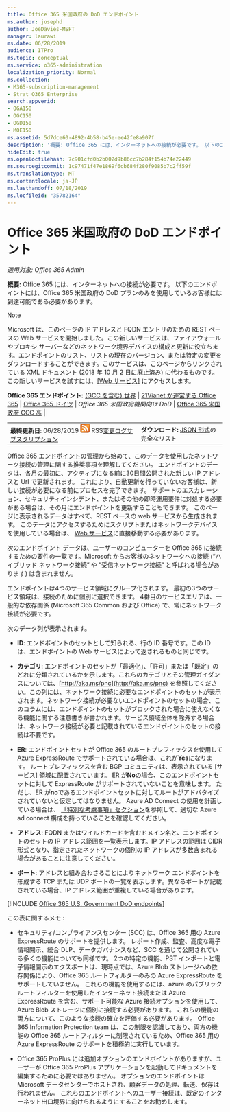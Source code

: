 ```yaml
---
title: Office 365 米国政府の DoD エンドポイント
ms.author: josephd
author: JoeDavies-MSFT
manager: laurawi
ms.date: 06/28/2019
audience: ITPro
ms.topic: conceptual
ms.service: o365-administration
localization_priority: Normal
ms.collection:
- M365-subscription-management
- Strat_O365_Enterprise
search.appverid:
- OGA150
- OGC150
- OGD150
- MOE150
ms.assetid: 5d7dce60-4892-4b58-b45e-ee42fe8a907f
description: '概要: Office 365 には、インターネットへの接続が必要です。 以下のエンドポイントには、Office 365 米国政府の DoD プランのみを使用しているお客様には到達可能である必要があります。'
hideEdit: true
ms.openlocfilehash: 7c901cfd0b2b002d9b86cc7b284f154b74e22449
ms.sourcegitcommit: 1c97471f47e1869f6db684f280f9085b7c2ff59f
ms.translationtype: MT
ms.contentlocale: ja-JP
ms.lasthandoff: 07/18/2019
ms.locfileid: "35782164"
---
```

# <a name="office-365-us-government-dod-endpoints"></a>Office 365 米国政府の DoD エンドポイント

*適用対象: Office 365 Admin*

 **概要:** Office 365 には、インターネットへの接続が必要です。 以下のエンドポイントには、Office 365 米国政府の DoD プランのみを使用しているお客様には到達可能である必要があります。
  
> [!NOTE]
> Microsoft は、このページの IP アドレスと FQDN エントリのための REST ベースの Web サービスを開始しました。この新しいサービスは、ファイアウォールやプロキシ サーバーなどのネットワーク境界デバイスの構成と更新に役立ちます。エンドポイントのリスト、リストの現在のバージョン、または特定の変更をダウンロードすることができます。このサービスは、このページからリンクされている XML ドキュメント (2018 年 10 月 2 日に廃止済み) に代わるものです。この新しいサービスを試すには、[[Web サービス]](office-365-ip-web-service.md) にアクセスします。
  
 **Office 365 エンドポイント:** [(GCC を含む) 世界](urls-and-ip-address-ranges.md) | [21Vianet が運営する Office 365](urls-and-ip-address-ranges-21vianet.md)  | [Office 365 ドイツ](office-365-germany-endpoints.md) |  *Office 365 米国政府機関向け DoD* | [Office 365 米国政府 GCC 高](office-365-u-s-government-gcc-high-endpoints.md) |
  
|||
|:-----|:-----|
|**最終更新日:** 06/28/2019 ![-](media/5dc6bb29-25db-4f44-9580-77c735492c4b.png) RSS[変更ログサブスクリプション](https://endpoints.office.com/version/USGOVDoD?allversions=true&format=rss&clientrequestid=b10c5ed1-bad1-445f-b386-b919946339a7) <br/> |**ダウンロード:** [JSON 形式](https://endpoints.office.com/endpoints/USGOVDoD?clientrequestid=b10c5ed1-bad1-445f-b386-b919946339a7)の完全なリスト <br/> |
   
 [Office 365 エンドポイントの管理](managing-office-365-endpoints.md)から始めて、このデータを使用したネットワーク接続の管理に関する推奨事項を理解してください。 エンドポイントのデータは、各月の最初に、アクティブになる前に30日間公開された新しい IP アドレスと Url で更新されます。 これにより、自動更新を行っていないお客様は、新しい接続が必要になる前にプロセスを完了できます。 サポートのエスカレーション、セキュリティインシデント、またはその他の即時運用要件に対処する必要がある場合は、その月にエンドポイントを更新することもできます。 このページに表示されるデータはすべて、REST ベースの web サービスから生成されます。 このデータにアクセスするためにスクリプトまたはネットワークデバイスを使用している場合は、 [Web サービス](office-365-ip-web-service.md)に直接移動する必要があります。

次のエンドポイント データは、ユーザーのコンピューターを Office 365 に接続するための要件の一覧です。Microsoft からお客様のネットワークへの接続 (“ハイブリッド ネットワーク接続” や ”受信ネットワーク接続” と呼ばれる場合があります) は含まれません。

エンドポイントは4つのサービス領域にグループ化されます。 最初の3つのサービス領域は、接続のために個別に選択できます。 4番目のサービスエリアは、一般的な依存関係 (Microsoft 365 Common および Office) で、常にネットワーク接続が必要です。

次のデータ列が表示されます。

- **ID**: エンドポイントのセットとして知られる、行の ID 番号です。この ID は、エンドポイントの Web サービスによって返されるものと同じです。

- **カテゴリ**: エンドポイントのセットが「最適化」、「許可」または「既定」のどれに分類されているかを示します。これらのカテゴリとその管理ガイダンスについては、[http://aka.ms/pnc](http://aka.ms/pnc) を参照してください。この列には、ネットワーク接続に必要なエンドポイントのセットが表示されます。ネットワーク接続が必要ないエンドポイントのセットの場合、このコラムには、エンドポイントのセットがブロックされた場合に使えなくなる機能に関する注意書きが書かれます。サービス領域全体を除外する場合は、ネットワーク接続が必要と記載されているエンドポイントのセットの接続は不要です。

- **ER**: エンドポイントセットが Office 365 のルートプレフィックスを使用して Azure ExpressRoute でサポートされている場合は、これが**Yes**になります。 ルートプレフィックスを含む BGP コミュニティは、表示されている [サービス] 領域に配置されています。 ER が**No**の場合、このエンドポイントセットに対して ExpressRoute がサポートされていないことを意味します。 ただし、ER が**no**であるエンドポイントセットに対してルートがアドバタイズされていないと仮定してはなりません。 Azure AD Connect の使用を計画している場合は、 [「特別な考慮事項」セクション](https://docs.microsoft.com/azure/active-directory/connect/active-directory-AADconnect-instances#microsoft-azure-government-cloud)を参照して、適切な Azure ad connect 構成を持っていることを確認してください。

- **アドレス**: FQDN またはワイルドカードを含むドメイン名と、エンドポイントのセットの IP アドレス範囲を一覧表示します。IP アドレスの範囲は CIDR 形式となり、指定されたネットワークの個別の IP アドレスが多数含まれる場合があることに注意してください。
 
- **ポート**: アドレスと組み合わさることによりネットワーク エンドポイントを形成する TCP または UDP ポートの一覧を表示します。異なるポートが記載されている場合、IP アドレス範囲が重複している場合があります。
 
[!INCLUDE [Office 365 U.S. Government DoD endpoints](./includes/office-365-u.s.-government-dod-endpoints.md)]
  
この表に関するメモ :

- セキュリティ/コンプライアンスセンター (SCC) は、Office 365 用の Azure ExpressRoute のサポートを提供します。 レポート作成、監査、高度な電子情報開示、統合 DLP、データガバナンスなど、SCC を通じて公開されている多くの機能についても同様です。 2つの特定の機能、PST インポートと電子情報開示のエクスポートは、現時点では、Azure Blob ストレージへの依存関係により、Office 365 ルートフィルターのみの Azure ExpressRoute をサポートしていません。 これらの機能を使用するには、azure のパブリックルートフィルターを使用したインターネット接続または Azure ExpressRoute を含む、サポート可能な Azure 接続オプションを使用して、Azure Blob ストレージに個別に接続する必要があります。 これらの機能の両方について、このような接続の確立を評価する必要があります。 Office 365 Information Protection team は、この制限を認識しており、両方の機能の Office 365 ルートフィルターに制限されているため、Office 365 用の Azure ExpressRoute のサポートを積極的に実行しています。

- Office 365 ProPlus には追加オプションのエンドポイントがありますが、ユーザーが Office 365 ProPlus アプリケーションを起動してドキュメントを編集するために必要ではありません。 オプションのエンドポイントは Microsoft データセンターでホストされ、顧客データの処理、転送、保存は行われません。 これらのエンドポイントへのユーザー接続は、既定のインターネット出口境界に向けられるようにすることをお勧めします。
